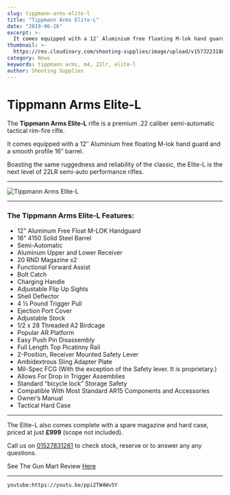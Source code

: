 ```yaml
---
slug: tippmann-arms-elite-l
title: "Tippmann Arms Elite-L"
date: "2019-06-26"
excerpt: >-
  It comes equipped with a 12″ Aluminium free floating M-lok hand guard and a smooth profile 16″ barrel.
thumbnail: >-
  https://res.cloudinary.com/shooting-supplies/image/upload/v1573223188/guns/TippmannArmsElite-L.jpg
category: News
keywords: tippmann arms, m4, 22lr, elite-l
author: Shooting Supplies
---
```


# **Tippmann Arms Elite-L**


The **Tippmann Arms Elite-L** rifle is a premium .22 caliber semi-automatic tactical rim-fire rifle.

It comes equipped with a 12″ Aluminium free floating M-lok hand guard and a smooth profile 16″ barrel.

Boasting the same ruggedness and reliability of the classic, the Elite-L is the next level of 22LR semi-auto performance rifles.

****

![Tippmann Arms Elite-L](https://res.cloudinary.com/shooting-supplies/image/upload/v1573223188/guns/TippmannArmsElite-L.jpg)

****

### **The Tippmann Arms Elite-L Features:**

- 12" Aluminum Free Float M-LOK Handguard
- 16” 4150 Solid Steel Barrel
- Semi-Automatic
- Aluminum Upper and Lower Receiver
- 20 RND Magazine x2
- Functional Forward Assist
- Bolt Catch
- Charging Handle
- Adjustable Flip Up Sights
- Shell Deflector
- 4 ½ Pound Trigger Pull
- Ejection Port Cover
- Adjustable Stock
- 1/2 x 28 Threaded A2 Birdcage
- Popular AR Platform
- Easy Push Pin Disassembly
- Full Length Top Picatinny Rail
- 2-Position, Receiver Mounted Safety Lever
- Ambidextrous Sling Adapter Plate
- Mil-Spec FCG (With the exception of the Safety lever. It is proprietary.)
- Allows For Drop in Trigger Assemblies
- Standard “bicycle lock” Storage Safety
- Compatible With Most Standard AR15 Components and Accessories
- Owner’s Manual
- Tactical Hard Case

****

The Elite-L also comes complete with a spare magazine and hard case, priced at just **£999** (scope not included).

Call us on [01527831261](tel:01527831261) to check stock, reserve or to answer any any questions.

See The Gun Mart Review [Here](https://www.gunmart.net/gun-reviews/firearms/rifles/tippman-.22lr-ar15)

****

`youtube:https://youtu.be/ppi2TW4Wv5Y`
